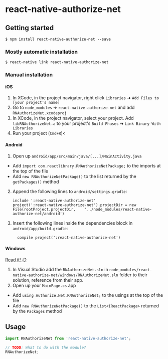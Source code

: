 
# react-native-authorize-net

## Getting started

`$ npm install react-native-authorize-net --save`

### Mostly automatic installation

`$ react-native link react-native-authorize-net`

### Manual installation


#### iOS

1. In XCode, in the project navigator, right click `Libraries` ➜ `Add Files to [your project's name]`
2. Go to `node_modules` ➜ `react-native-authorize-net` and add `RNAuthorizeNet.xcodeproj`
3. In XCode, in the project navigator, select your project. Add `libRNAuthorizeNet.a` to your project's `Build Phases` ➜ `Link Binary With Libraries`
4. Run your project (`Cmd+R`)<

#### Android

1. Open up `android/app/src/main/java/[...]/MainActivity.java`
  - Add `import com.reactlibrary.RNAuthorizeNetPackage;` to the imports at the top of the file
  - Add `new RNAuthorizeNetPackage()` to the list returned by the `getPackages()` method
2. Append the following lines to `android/settings.gradle`:
  	```
  	include ':react-native-authorize-net'
  	project(':react-native-authorize-net').projectDir = new File(rootProject.projectDir, 	'../node_modules/react-native-authorize-net/android')
  	```
3. Insert the following lines inside the dependencies block in `android/app/build.gradle`:
  	```
      compile project(':react-native-authorize-net')
  	```

#### Windows
[Read it! :D](https://github.com/ReactWindows/react-native)

1. In Visual Studio add the `RNAuthorizeNet.sln` in `node_modules/react-native-authorize-net/windows/RNAuthorizeNet.sln` folder to their solution, reference from their app.
2. Open up your `MainPage.cs` app
  - Add `using Authorize.Net.RNAuthorizeNet;` to the usings at the top of the file
  - Add `new RNAuthorizeNetPackage()` to the `List<IReactPackage>` returned by the `Packages` method


## Usage
```javascript
import RNAuthorizeNet from 'react-native-authorize-net';

// TODO: What to do with the module?
RNAuthorizeNet;
```
  